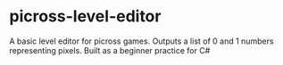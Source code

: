 # picross-level-editor
A basic level editor for picross games. Outputs a list of 0 and 1 numbers representing pixels. Built as a beginner practice for C#
